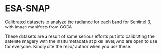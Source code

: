 # ESA-SNAP
Calibrated datasets to analyze the radiance for each band for Sentinel 3, with image manifests from CODA

These datasets are a result of some serious efforts put into calibrating the satellite imagery with the insitu metadata at pixel level; 
And are open to use for everyone.
Kindly cite the repo/ author when you use these.
